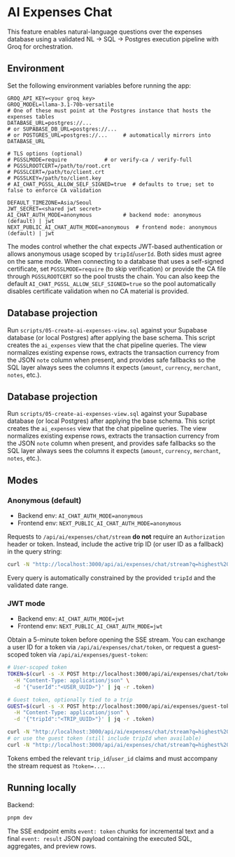 # AI Expenses Chat

This feature enables natural-language questions over the expenses database using a validated NL → SQL → Postgres execution pipeline with Groq for orchestration.

## Environment

Set the following environment variables before running the app:

```
GROQ_API_KEY=<your groq key>
GROQ_MODEL=llama-3.1-70b-versatile
# One of these must point at the Postgres instance that hosts the expenses tables
DATABASE_URL=postgres://...
# or SUPABASE_DB_URL=postgres://...
# or POSTGRES_URL=postgres://...     # automatically mirrors into DATABASE_URL

# TLS options (optional)
# PGSSLMODE=require            # or verify-ca / verify-full
# PGSSLROOTCERT=/path/to/root.crt
# PGSSLCERT=/path/to/client.crt
# PGSSLKEY=/path/to/client.key
# AI_CHAT_PGSSL_ALLOW_SELF_SIGNED=true  # defaults to true; set to false to enforce CA validation

DEFAULT_TIMEZONE=Asia/Seoul
JWT_SECRET=<shared jwt secret>
AI_CHAT_AUTH_MODE=anonymous          # backend mode: anonymous (default) | jwt
NEXT_PUBLIC_AI_CHAT_AUTH_MODE=anonymous  # frontend mode: anonymous (default) | jwt
```

The modes control whether the chat expects JWT-based authentication or allows anonymous usage scoped by `tripId`/`userId`. Both sides must agree on the same mode. When connecting to a database that uses a self-signed certificate, set `PGSSLMODE=require` (to skip verification) or provide the CA file through `PGSSLROOTCERT` so the pool trusts the chain. You can also keep the default `AI_CHAT_PGSSL_ALLOW_SELF_SIGNED=true` so the pool automatically disables certificate validation when no CA material is provided.

## Database projection

Run `scripts/05-create-ai-expenses-view.sql` against your Supabase database (or local Postgres) after applying the base schema. This script creates the `ai_expenses` view that the chat pipeline queries. The view normalizes existing expense rows, extracts the transaction currency from the JSON `note` column when present, and provides safe fallbacks so the SQL layer always sees the columns it expects (`amount`, `currency`, `merchant`, `notes`, etc.).

## Database projection

Run `scripts/05-create-ai-expenses-view.sql` against your Supabase database (or local Postgres) after applying the base schema. This script creates the `ai_expenses` view that the chat pipeline queries. The view normalizes existing expense rows, extracts the transaction currency from the JSON `note` column when present, and provides safe fallbacks so the SQL layer always sees the columns it expects (`amount`, `currency`, `merchant`, `notes`, etc.).

## Modes

### Anonymous (default)

* Backend env: `AI_CHAT_AUTH_MODE=anonymous`
* Frontend env: `NEXT_PUBLIC_AI_CHAT_AUTH_MODE=anonymous`

Requests to `/api/ai/expenses/chat/stream` **do not** require an `Authorization` header or token. Instead, include the active trip ID (or user ID as a fallback) in the query string:

```bash
curl -N "http://localhost:3000/api/ai/expenses/chat/stream?q=highest%20expense%20this%20month&tripId=<TRIP_UUID>&since=2024-08-01&until=2024-08-31&tz=Asia/Seoul"
```

Every query is automatically constrained by the provided `tripId` and the validated date range.

### JWT mode

* Backend env: `AI_CHAT_AUTH_MODE=jwt`
* Frontend env: `NEXT_PUBLIC_AI_CHAT_AUTH_MODE=jwt`

Obtain a 5-minute token before opening the SSE stream. You can exchange a user ID for a token via `/api/ai/expenses/chat/token`, or request a guest-scoped token via `/api/ai/expenses/guest-token`:

```bash
# User-scoped token
TOKEN=$(curl -s -X POST http://localhost:3000/api/ai/expenses/chat/token \
  -H "Content-Type: application/json" \
  -d '{"userId":"<USER_UUID>"}' | jq -r .token)

# Guest token, optionally tied to a trip
GUEST=$(curl -s -X POST http://localhost:3000/api/ai/expenses/guest-token \
  -H "Content-Type: application/json" \
  -d '{"tripId":"<TRIP_UUID>"}' | jq -r .token)

curl -N "http://localhost:3000/api/ai/expenses/chat/stream?q=highest%20expense%20this%20month&tz=Asia/Seoul&token=${TOKEN}" | jq .
# or use the guest token (still include tripId when available)
curl -N "http://localhost:3000/api/ai/expenses/chat/stream?q=highest%20expense%20this%20month&tripId=<TRIP_UUID>&tz=Asia/Seoul&token=${GUEST}" | jq .
```

Tokens embed the relevant `trip_id`/`user_id` claims and must accompany the stream request as `?token=...`.

## Running locally

Backend:

```bash
pnpm dev
```

The SSE endpoint emits `event: token` chunks for incremental text and a final `event: result` JSON payload containing the executed SQL, aggregates, and preview rows.

